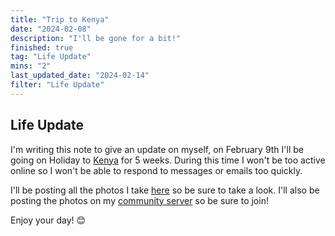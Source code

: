 ```yaml
---
title: "Trip to Kenya"
date: "2024-02-08"
description: "I'll be gone for a bit!"
finished: true
tag: "Life Update"
mins: "2"
last_updated_date: "2024-02-14"
filter: "Life Update"
---
```


## Life Update

I'm writing this note to give an update on myself, on February 9th I'll be going on Holiday to [Kenya](https://en.wikipedia.org/wiki/Kenya) for 5 weeks. During this time I won't be too active online so I won't be able to respond to messages or emails too quickly.

I'll be posting all the photos I take [here]() so be sure to take a look. I'll also be posting the photos on my [community server](https://notnick.io/community) so be sure to join!

Enjoy your day! 😊
